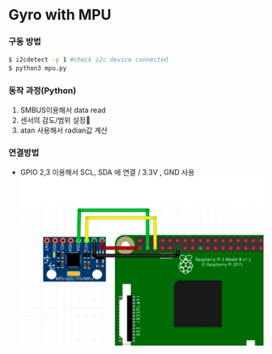 # Gyro with MPU

### 구동 방법
```sh
$ i2cdetect -y 1 #check i2c device connected
$ python3 mpu.py
```

### 동작 과정(Python)
1. SMBUS이용해서 data read
2. 센서의 감도/범위 설정
2. atan 사용해서 radian값 계산

### 연결방법
- GPIO 2,3 이용해서 SCL, SDA 에 연결  /  3.3V , GND 사용
![led-pi](./pi_image.png)